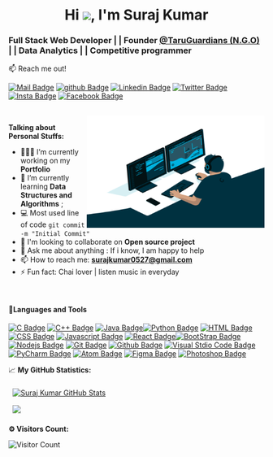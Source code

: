 <h1 align="center">Hi <img src="https://media.giphy.com/media/hvRJCLFzcasrR4ia7z/giphy.gif" width="25px">, I'm Suraj Kumar</h1>
<h3 align="left">Full Stack Web Developer | |  Founder <a href="https://taruguardians.github.io/HandsforHelp/"> @TaruGuardians (N.G.O) </a>| | Data Analytics | | Competitive programmer</h3>


:mailbox: Reach me out!

[![Mail Badge](https://img.shields.io/badge/-SurajKumar-black?style=flat&labelColor=white&logo=gmail&logoColor=Marron)](mailto:surajkumar0527@gmail.com)
[![github Badge](https://img.shields.io/badge/-Skapsime-black?style=flat&labelColor=white&logo=github&logoColor=black)](https://github.com/Skapsime)
[![Linkedin Badge](https://img.shields.io/badge/-surajkumar021-black?style=flat&labelColor=navy&logo=linkedin&logoColor=white)](https://www.linkedin.com/in/surajkumar021/)
[![Twitter Badge](https://img.shields.io/badge/-@surakkapsime-black?style=flat&labelColor=blue&logo=twitter&logoColor=white)](https://twitter.com/surajkapsime) 
[![Insta Badge](https://img.shields.io/badge/-@surajkapsime021-black?style=flat&labelColor=red&logo=instagram&logoColor=white)](https://instagram.com/surajkapsime021) 
[![Facebook Badge](https://img.shields.io/badge/-SuraJkapsime-black?style=flat&labelColor=blue&logo=facebook&logoColor=white)](https://www.facebook.com/profile.php?id=100037951783888)


</br>


 <img align="right" alt="GIF" src="code.gif?raw=true" width="350" height="220" />

 **Talking about Personal Stuffs:**

- 👨🏻‍💻 I’m currently working on my **Portfolio**
- 🚀 I’m currently learning **Data Structures and Algorithms** ;
-   :computer: Most used line of code `git commit -m "Initial Commit"`
-   👬 I'm looking to collaborate on **Open source project**
- 💬 Ask me about anything : If i know, I am happy to help
- 📫 How to reach me: **surajkumar0527@gmail.com**
- ⚡ Fun fact: Chai lover | listen music in everyday


</br>

#### 💼Languages and Tools

<!-- [![Git Badge](https://img.shields.io/badge/-Git-black?style=flat&labelColor=blue&logo=Git&logoColor=white)] -->
[![C Badge](https://img.shields.io/badge/-C-738ADB?style=for-the-badge&labelColor=black&logo=C&logoColor=738ADB)](#) 
[![C++ Badge](https://img.shields.io/badge/-c++-165CAA?style=for-the-badge&labelColor=black&logo=C#&logoColor=165CAA)](#) 
[![Java Badge](https://img.shields.io/badge/-Java-5382a1?style=for-the-badge&labelColor=black&logo=Java&logoColor=5382a1)](#)[![Python Badge](https://img.shields.io/badge/-Python-14354C?style=for-the-badge&labelColor=black&logo=Python&logoColor=14354C)](#) 
[![HTML Badge](https://img.shields.io/badge/-HTML-E34F26?style=for-the-badge&labelColor=black&logo=HTML5&logoColor=E34F26)](#)
[![CSS Badge](https://img.shields.io/badge/-CSS-1572B6?style=for-the-badge&labelColor=black&logo=CSS3&logoColor=1572B6)](#)
[![Javascript Badge](https://img.shields.io/badge/-Javascript-F0DB4F?style=for-the-badge&labelColor=black&logo=javascript&logoColor=F0DB4F)](#) 
[![React Badge](https://img.shields.io/badge/-React-61DBFB?style=for-the-badge&labelColor=black&logo=react&logoColor=61DBFB)](#)[![BootStrap Badge](https://img.shields.io/badge/-BootStrap-563d7c?style=for-the-badge&labelColor=black&logo=Bootstrap&logoColor=563d7c)](#) 
[![Nodejs Badge](https://img.shields.io/badge/-Nodejs-68A063?style=for-the-badge&labelColor=black&logo=node.js&logoColor=68A063)](#) 
 [![Git Badge](https://img.shields.io/badge/-Git-F1502F?style=for-the-badge&labelColor=black&logo=Git&logoColor=F1502f)](#)
 [![Github Badge](https://img.shields.io/badge/-Github-171515?style=for-the-badge&labelColor=white&logo=Github&logoColor=171515)](#)
 [![Visual Stdio Code Badge](https://img.shields.io/badge/-Visual_Sudio_Code-0078d7?style=for-the-badge&labelColor=black&logo=visual-studio-code&logoColor=0078d7)](#)
 [![PyCharm Badge](https://img.shields.io/badge/-PyCharm-FFB900?style=for-the-badge&labelColor=black&logo=PyCharm&logoColor=FFB900)](#)
 [![Atom Badge](https://img.shields.io/badge/-Atom-59A75E?style=for-the-badge&labelColor=black&logo=Atom&logoColor=59A75E)](#)
 [![Figma Badge](https://img.shields.io/badge/-Figma-62372c?style=for-the-badge&labelColor=black&logo=Figma&logoColor=62372c)](#)
 [![Photoshop Badge](https://img.shields.io/badge/-Photoshop-8BC3FC?style=for-the-badge&labelColor=black&logo=adobe-photoshop&logoColor=8BC3FC)](#)


📈 **My GitHub Statistics:**

<a href="https://github.com/Skapsime">
  <img align="center" style="margin:0.5rem" src="https://github-readme-stats.vercel.app/api?username=Skapsime&show_icons=true&line_height=27&count_private=true&theme=tokyonight " alt="Suraj Kumar GitHub Stats" />
</a>

<!-- <a href="https://github.com/Skapsime">
  <img align="center" style="margin:0.5rem" src="https://github-readme-stats.vercel.app/api/top-langs/?username=Skapsime&show=html,css&theme=gotham" />
</a>
   -->
</br>

<a href="https://github.com/Skapsime">
  <img align="center" style="margin:0.5rem"src="https://github-readme-stats.vercel.app/api/top-langs/?username=Skapsime&exclude_repo=KNN-Image-Classification&show_icons=true&hide_border=true&layout=compact&langs_count=8&theme=dark "/>
  </a>

</br>


**⚙️ Visitors Count:**

![Visitor Count](https://profile-counter.glitch.me/{Skapsime}/count.svg)



